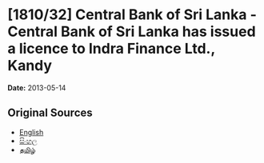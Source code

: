 # [1810/32] Central Bank of Sri Lanka - Central Bank of Sri Lanka has issued a licence to Indra Finance Ltd., Kandy

**Date:** 2013-05-14

## Original Sources

- [English](https://documents.gov.lk/view/extra-gazettes/2013/5/1810-32_E.pdf)
- [සිංහල](https://documents.gov.lk/view/extra-gazettes/2013/5/1810-32_S.pdf)
- [தமிழ்](https://documents.gov.lk/view/extra-gazettes/2013/5/1810-32_T.pdf)
